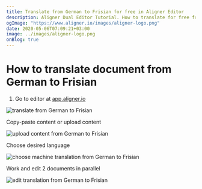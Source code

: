 ```yaml
---
title: Translate from German to Frisian for free in Aligner Editor
description: Aligner Dual Editor Tutorial. How to translate for free from German to Frisian. Aligner is multilingual document management platform. 
ogImage: "https://www.aligner.io/images/aligner-logo.png"
date: 2020-05-06T07:09:21+03:00
image: ../images/aligner-logo.png
onBlog: true
---
```


# How to translate document from German to Frisian

1. Go to editor at [app.aligner.io](https://app.aligner.io "Aligner App web page")

![translate from German to Frisian](../aligner-blank-editor.png "translate from German to Frisian")

Copy-paste content or upload content

![upload content from German to Frisian](../aligner-uploaded-document.png "upload content from German to Frisian")

Choose desired language

![choose machine translation from German to Frisian](../aligner-language-dropdown.png "choose machine translation from German to Frisian")

Work and edit 2 documents in parallel

![edit translation from German to Frisian](../aligner-double-sitded-editor.png "edit translation from German to Frisian")

